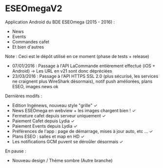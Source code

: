 # ESEOmegaV2
Application Android du BDE ESEOmega (2015 - 2016) : 
- News
- Events
- Commandes cafet
- Et bien d'autres

Note : Ceci est le dépôt utilisé en ce moment (phase de tests + release)

- 07/01/2016 : Passage à l'API LaCommande entièrement effectué (iOS + Android) → Les URL en v21 sont donc dépréciées
- 23/03/2016 : Passage à l'API HTTPS SSL 2.0 (plus sécurisé, les services ne craignent plus WireShark désormais), notif push améliorées, plans ESEO, images news ok

Dernières modifs :
- Edition Ingénews, nouveau style "grille" ✓
- News ESEOmega en webview + les images chargent bien ! ✓
- Fermeture cafet depuis serveur uniquement ✓
- Paiement Cafet depuis Lydia ✓
- Paiement Events depuis Lydia ✓
- Préférences de l'app : page de démarrage, mises à jour auto, etc ... ✓
- Plans ESEO : salles et map en HD ✓
- Les notifications GCM puvent se déroûler désormais ✓

En pause :
- Nouveau design / Thème sombre (Autre branche)
